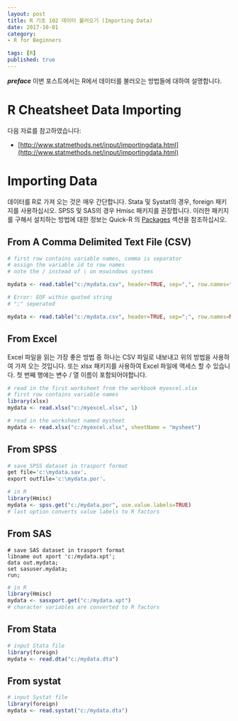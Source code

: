 ```yaml
---
layout: post  
title: R 기초 102 데이터 불러오기 (Importing Data)  
date: 2017-10-01  
category:
- R for Beginners  

tags: [R]  
published: true  
---
```


***preface*** 이번 포스트에서는 R에서 데이터를 불러오는 방법들에 대하여 설명합니다.

# R Cheatsheet Data Importing

다음 자료를 참고하였습니다:  
- [http://www.statmethods.net/input/importingdata.html](http://www.statmethods.net/input/importingdata.html)

# Importing Data

데이터를 R로 가져 오는 것은 매우 간단합니다. Stata 및 Systat의 경우, foreign 패키지를 사용하십시오. SPSS 및 SAS의 경우 Hmisc 패키지를 권장합니다. 이러한 패키지를 구해서 설치하는 방법에 대한 정보는 Quick-R 의 [Packages](http://www.statmethods.net/interface/packages.html) 섹션을 참조하십시오.

## From A Comma Delimited Text File (CSV)

```r
# first row contains variable names, comma is separator
# assign the variable id to row names
# note the / instead of \ on mswindows systems

mydata <- read.table("c:/mydata.csv", header=TRUE, sep=",", row.names="id")

# Error: EOF within quoted string
# ";" seperated

mydata <- read.table("c:/mydata.csv", header=TRUE, sep=";", row.names=NULL, quote="", stringsAsFactors=FALSE, nrows=1000)
```

## From Excel

Excel 파일을 읽는 가장 좋은 방법 중 하나는 CSV 파일로 내보내고 위의 방법을 사용하여 가져 오는 것입니다. 또는 xlsx 패키지를 사용하여 Excel 파일에 액세스 할 수 있습니다. 첫 번째 행에는 변수 / 열 이름이 포함되어야합니다.

```r
# read in the first worksheet from the workbook myexcel.xlsx
# first row contains variable names
library(xlsx)
mydata <- read.xlsx("c:/myexcel.xlsx", 1)

# read in the worksheet named mysheet
mydata <- read.xlsx("c:/myexcel.xlsx", sheetName = "mysheet")
```


## From SPSS

```r
# save SPSS dataset in trasport format
get file='c:\mydata.sav'.
export outfile='c:\mydata.por'.

# in R
library(Hmisc)
mydata <- spss.get("c:/mydata.por", use.value.labels=TRUE)
# last option converts value labels to R factors
```

## From SAS

```SAS
# save SAS dataset in trasport format
libname out xport 'c:/mydata.xpt';
data out.mydata;
set sasuser.mydata;
run;
```

```r
# in R
library(Hmisc)
mydata <- sasxport.get("c:/mydata.xpt")
# character variables are converted to R factors
```

## From Stata

```r
# input Stata file
library(foreign)
mydata <- read.dta("c:/mydata.dta")
```

## From systat

```r
# input Systat file
library(foreign)
mydata <- read.systat("c:/mydata.dta")
```
